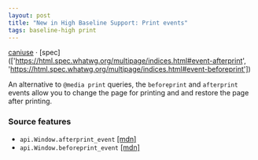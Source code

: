 ```yaml
---
layout: post
title: "New in High Baseline Support: Print events"
tags: baseline-high print
---
```


[caniuse](https://caniuse.com/?search=print-events) · [spec](['https://html.spec.whatwg.org/multipage/indices.html#event-afterprint', 'https://html.spec.whatwg.org/multipage/indices.html#event-beforeprint'])

An alternative to `@media print` queries, the `beforeprint` and `afterprint` events allow you to change the page for printing and and restore the page after printing.

### Source features

- ``api.Window.afterprint_event`` [[mdn]](https://https://developer.mozilla.org/en-US/search?q=api.Window.afterprint_event)
- ``api.Window.beforeprint_event`` [[mdn]](https://https://developer.mozilla.org/en-US/search?q=api.Window.beforeprint_event)
